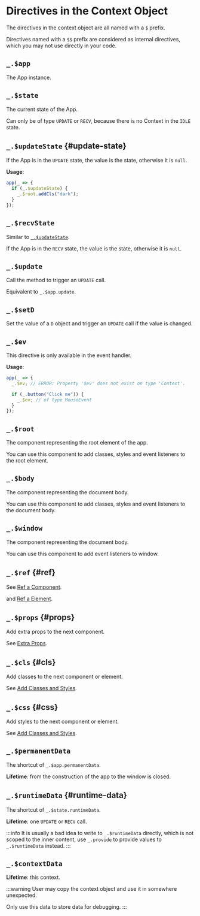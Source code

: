 # Directives in the Context Object

The directives in the context object are all named with a `$` prefix.

Directives named with a `$$` prefix are considered as internal directives, which you may not use directly in your code.

## `_.$app`

The App instance.

## `_.$state`

The current state of the App.

Can only be of type `UPDATE` or `RECV`, because there is no Context in the `IDLE` state.

## `_.$updateState` {#update-state}

If the App is in the `UPDATE` state, the value is the state, otherwise it is `null`.

**Usage**:

```ts
app(_ => {
  if (_.$updateState) {
    _.$root.addCls("dark");
  }
});
```

## `_.$recvState`

Similar to [`_.$updateState`](#update-state).

If the App is in the `RECV` state, the value is the state, otherwise it is `null`.

## `_.$update`

Call the method to trigger an `UPDATE` call.

Equivalent to `_.$app.update`.

## `_.$setD`

Set the value of a `D` object and trigger an `UPDATE` call if the value is changed.

## `_.$ev`

This directive is only available in the event handler.

**Usage**:

```ts
app(_ => {
  _.$ev; // ERROR: Property '$ev' does not exist on type 'Context'.

  if (_.button("Click me")) {
    _.$ev; // of type MouseEvent
  }
});
```

## `_.$root`

The component representing the root element of the app.

You can use this component to add classes, styles and event listeners to the root element.

## `_.$body`

The component representing the document body.

You can use this component to add classes, styles and event listeners to the document body.

## `_.$window`

The component representing the document body.

You can use this component to add event listeners to window.

## `_.$ref` {#ref}

See [Ref a Component](../guide/essentials/component#ref-component).

and [Ref a Element](../guide/essentials/lowlevel#ref-element).

## `_.$props` {#props}

Add extra props to the next component.

See [Extra Props](../guide/essentials/component#extra-props).

## `_.$cls` {#cls}

Add classes to the next component or element.

See [Add Classes and Styles](../guide/essentials/rendering-basics#add-classes-and-styles).

## `_.$css` {#css}

Add styles to the next component or element.

See [Add Classes and Styles](../guide/essentials/rendering-basics#add-classes-and-styles).

## `_.$permanentData`

The shortcut of `_.$app.permanentData`.

**Lifetime**: from the construction of the app to the window is closed.

## `_.$runtimeData` {#runtime-data}

The shortcut of `_.$state.runtimeData`.

**Lifetime**: one `UPDATE` or `RECV` call.

:::info
It is usually a bad idea to write to `_.$runtimeData` directly,
which is not scoped to the inner content,
use `_.provide` to provide values to `_.$runtimeData` instead.
:::

## `_.$contextData`

**Lifetime**: this context.

:::warning
User may copy the context object and use it in somewhere unexpected.

Only use this data to store data for debugging.
:::
